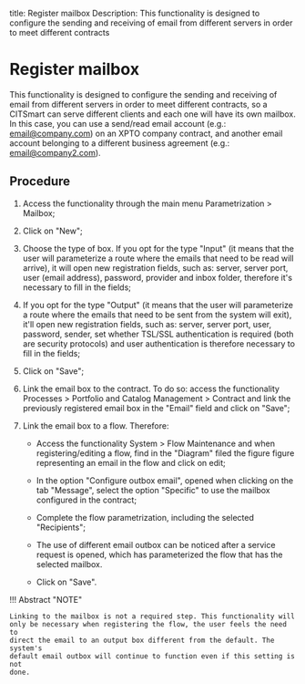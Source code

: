 title: Register mailbox
Description: This functionality is designed to configure the sending and receiving of email from different servers in order to meet different contracts 
# Register mailbox

This functionality is designed to configure the sending and receiving of email from different servers in order to meet different contracts, so a CITSmart can serve different clients and each one will have its own mailbox. In this case, you can use a send/read email account (e.g.: email@company.com) on an XPTO company contract, and another email account belonging to a different business agreement (e.g.: email@company2.com).

Procedure
-------------

1.  Access the functionality through the main menu Parametrization \> Mailbox;

2.  Click on "New";

3.  Choose the type of box. If you opt for the type "Input" (it means that the
    user will parameterize a route where the emails that need to be read will
    arrive), it will open new registration fields, such as: server, server port,
    user (email address), password, provider and inbox folder, therefore it's
    necessary to fill in the fields;

4.  If you opt for the type "Output" (it means that the user will parameterize a
    route where the emails that need to be sent from the system will exit),
    it'll open new registration fields, such as: server, server port, user,
    password, sender, set whether TSL/SSL authentication is required (both are
    security protocols) and user authentication is therefore necessary to fill
    in the fields;

5.  Click on "Save";

6.  Link the email box to the contract. To do so: access the functionality
    Processes \> Portfolio and Catalog Management \> Contract and link the
    previously registered email box in the "Email" field and click on "Save";

7.  Link the email box to a flow. Therefore:

    -   Access the functionality System \> Flow Maintenance and when
        registering/editing a flow, find in the "Diagram" filed the
        figure figure representing an email in the flow and click on edit;

    -   In the option "Configure outbox email", opened when clicking on the tab
        "Message", select the option "Specific" to use the mailbox configured in
        the contract;

    -   Complete the flow parametrization, including the selected "Recipients";

    -   The use of different email outbox can be noticed after a service request
        is opened, which has parameterized the flow that has the selected
        mailbox.

    -   Click on "Save".
    
!!! Abstract "NOTE"

    Linking to the mailbox is not a required step. This functionality will
    only be necessary when registering the flow, the user feels the need to
    direct the email to an output box different from the default. The system's
    default email outbox will continue to function even if this setting is not
    done.
    
    
<!-- !!! tip "About"

    <b>Product/Version:</b> CITSmart | 9.00 &nbsp;&nbsp;
    <b>Updated:</b>01/10/2021 – Larissa Lourenço



